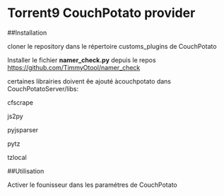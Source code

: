 Torrent9 CouchPotato provider
============================

##Installation

cloner le repository dans le répertoire customs_plugins de CouchPotato

Installer le fichier **namer_check.py** depuis le repos https://github.com/TimmyOtool/namer_check

certaines librairies doivent êe ajouté àcouchpotato dans CouchPotatoServer/libs:

cfscrape

js2py

pyjsparser

pytz

tzlocal



##Utilisation

Activer le founisseur dans les paramétres de CouchPotato
